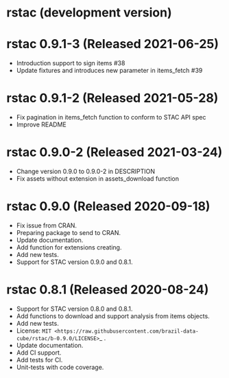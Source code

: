 # rstac (development version)

# rstac 0.9.1-3 (Released 2021-06-25)

* Introduction support to sign items #38
* Update fixtures and introduces new parameter in items_fetch #39

# rstac 0.9.1-2 (Released 2021-05-28)

* Fix pagination in items_fetch function to conform to STAC API spec
* Improve README

# rstac 0.9.0-2 (Released 2021-03-24)

* Change version 0.9.0 to 0.9.0-2 in DESCRIPTION
* Fix assets without extension in assets_download function

# rstac 0.9.0 (Released 2020-09-18)

* Fix issue from CRAN.
* Preparing package to send to CRAN.
* Update documentation.
* Add function for extensions creating.
* Add new tests.
* Support for STAC version 0.9.0 and 0.8.1.

# rstac 0.8.1 (Released 2020-08-24)

* Support for STAC version 0.8.0 and 0.8.1.
* Add functions to download and support analysis from items objects.
* Add new tests.
* License: `MIT <https://raw.githubusercontent.com/brazil-data-cube/rstac/b-0.9.0/LICENSE>`_ .
* Update documentation.
* Add CI support.
* Add tests for CI.
* Unit-tests with code coverage.
